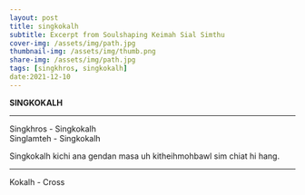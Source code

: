 ```yaml
---
layout: post
title: singkokalh
subtitle: Excerpt from Soulshaping Keimah Sial Simthu
cover-img: /assets/img/path.jpg
thumbnail-img: /assets/img/thumb.png
share-img: /assets/img/path.jpg
tags: [singkhros, singkokalh]
date:2021-12-10
--- 
```

**SINGKOKALH**  

***
Singkhros - Singkokalh  
Singlamteh - Singkokalh 

Singkokalh kichi ana gendan masa uh kitheihmohbawl sim chiat hi hang.  

***

Kokalh - Cross  

